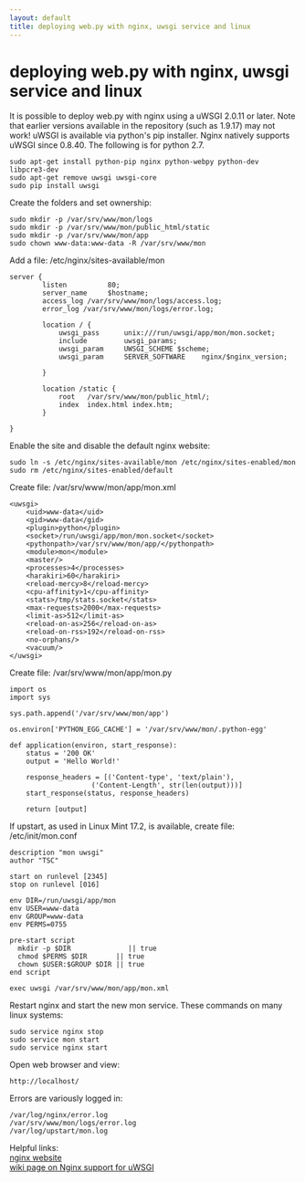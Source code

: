 ```yaml
---
layout: default
title: deploying web.py with nginx, uwsgi service and linux
---
```


# deploying web.py with nginx, uwsgi service and linux

It is possible to deploy web.py with nginx using a uWSGI 2.0.11 or later. Note that earlier versions available in the repository (such as 1.9.17) may not work! uWSGI is available via python's pip installer. Nginx natively supports uWSGI since 0.8.40. The following is for python 2.7.

	sudo apt-get install python-pip nginx python-webpy python-dev libpcre3-dev
	sudo apt-get remove uwsgi uwsgi-core
	sudo pip install uwsgi

Create the folders and set ownership: 

	sudo mkdir -p /var/srv/www/mon/logs
	sudo mkdir -p /var/srv/www/mon/public_html/static
	sudo mkdir -p /var/srv/www/mon/app
	sudo chown www-data:www-data -R /var/srv/www/mon

Add a file: /etc/nginx/sites-available/mon

	server {
		    listen          80;
		    server_name     $hostname;
		    access_log /var/srv/www/mon/logs/access.log;
		    error_log /var/srv/www/mon/logs/error.log;

		    location / {
		        uwsgi_pass      unix:///run/uwsgi/app/mon/mon.socket;
		        include         uwsgi_params;
		        uwsgi_param     UWSGI_SCHEME $scheme;
		        uwsgi_param     SERVER_SOFTWARE    nginx/$nginx_version;

		    }

		    location /static {
		        root   /var/srv/www/mon/public_html/;
		        index  index.html index.htm;
		    }

	}

Enable the site and disable the default nginx website:

    sudo ln -s /etc/nginx/sites-available/mon /etc/nginx/sites-enabled/mon
	sudo rm /etc/nginx/sites-enabled/default

Create file: /var/srv/www/mon/app/mon.xml

	<uwsgi>
		<uid>www-data</uid>
		<gid>www-data</gid>
		<plugin>python</plugin>
		<socket>/run/uwsgi/app/mon/mon.socket</socket>
		<pythonpath>/var/srv/www/mon/app/</pythonpath>
		<module>mon</module>
		<master/>
		<processes>4</processes>
		<harakiri>60</harakiri>
		<reload-mercy>8</reload-mercy>
		<cpu-affinity>1</cpu-affinity>
		<stats>/tmp/stats.socket</stats>
		<max-requests>2000</max-requests>
		<limit-as>512</limit-as>
		<reload-on-as>256</reload-on-as>
		<reload-on-rss>192</reload-on-rss>
		<no-orphans/>
		<vacuum/>
	</uwsgi>

Create file: /var/srv/www/mon/app/mon.py

	import os
	import sys

	sys.path.append('/var/srv/www/mon/app')

	os.environ['PYTHON_EGG_CACHE'] = '/var/srv/www/mon/.python-egg'

	def application(environ, start_response):
		status = '200 OK'
		output = 'Hello World!'

		response_headers = [('Content-type', 'text/plain'),
		                ('Content-Length', str(len(output)))]
		start_response(status, response_headers)

		return [output]

If upstart, as used in Linux Mint 17.2, is available, create file: /etc/init/mon.conf

	description "mon uwsgi"
	author "TSC"

	start on runlevel [2345]
	stop on runlevel [016]

	env DIR=/run/uwsgi/app/mon
	env USER=www-data
	env GROUP=www-data
	env PERMS=0755

	pre-start script
	  mkdir -p $DIR              || true
	  chmod $PERMS $DIR       || true
	  chown $USER:$GROUP $DIR || true
	end script

	exec uwsgi /var/srv/www/mon/app/mon.xml

Restart nginx and start the new mon service. These commands on many linux systems:

	sudo service nginx stop
	sudo service mon start
	sudo service nginx start

Open web browser and view:
	
	http://localhost/

Errors are variously logged in:

	/var/log/nginx/error.log
	/var/srv/www/mon/logs/error.log
	/var/log/upstart/mon.log
	
Helpful links:<br />
[ nginx website](http://nginx.net/ )<br />
[ wiki page on Nginx support for uWSGI](http://uwsgi-docs.readthedocs.org/en/latest/Nginx.html )


